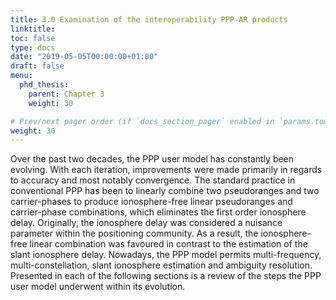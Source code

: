 ```yaml
--- 
title: 3.0 Examination of the interoperability PPP-AR products
linktitle: 
toc: false
type: docs
date: "2019-05-05T00:00:00+01:00"
draft: false
menu:
  phd_thesis:
    parent: Chapter 3
    weight: 30

# Prev/next pager order (if `docs_section_pager` enabled in `params.toml`)
weight: 30
--- 
```


Over the past two decades, the PPP user model has constantly been evolving. With each iteration, improvements were made primarily in regards to accuracy and most notably convergence. The standard practice in conventional PPP has been to linearly combine two pseudoranges and two carrier-phases to produce ionosphere-free linear pseudoranges and carrier-phase combinations, which eliminates the first order ionosphere delay. Originally, the ionosphere delay was considered a nuisance parameter within the positioning community. As a result, the ionosphere-free linear combination was favoured in contrast to the estimation of the slant ionosphere delay. Nowadays, the PPP model permits multi-frequency, multi-constellation, slant ionosphere estimation and ambiguity resolution. Presented in each of the following sections is a review of the steps the PPP user model underwent within its evolution.